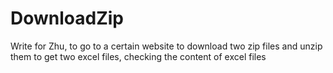 # DownloadZip
Write for Zhu, to go to a certain website to download two zip files and unzip them to get two excel files, checking the content of excel files
